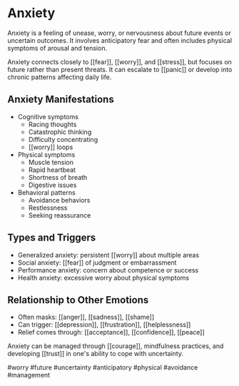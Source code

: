 # Anxiety

Anxiety is a feeling of unease, worry, or nervousness about future events or uncertain outcomes. It involves anticipatory fear and often includes physical symptoms of arousal and tension.

Anxiety connects closely to [[fear]], [[worry]], and [[stress]], but focuses on future rather than present threats. It can escalate to [[panic]] or develop into chronic patterns affecting daily life.

## Anxiety Manifestations

- Cognitive symptoms
  - Racing thoughts
  - Catastrophic thinking
  - Difficulty concentrating
  - [[worry]] loops
- Physical symptoms
  - Muscle tension
  - Rapid heartbeat
  - Shortness of breath
  - Digestive issues
- Behavioral patterns
  - Avoidance behaviors
  - Restlessness
  - Seeking reassurance

## Types and Triggers

- Generalized anxiety: persistent [[worry]] about multiple areas
- Social anxiety: [[fear]] of judgment or embarrassment
- Performance anxiety: concern about competence or success
- Health anxiety: excessive worry about physical symptoms

## Relationship to Other Emotions

- Often masks: [[anger]], [[sadness]], [[shame]]
- Can trigger: [[depression]], [[frustration]], [[helplessness]]
- Relief comes through: [[acceptance]], [[confidence]], [[peace]]

Anxiety can be managed through [[courage]], mindfulness practices, and developing [[trust]] in one's ability to cope with uncertainty.

#worry #future #uncertainty #anticipatory #physical #avoidance #management
